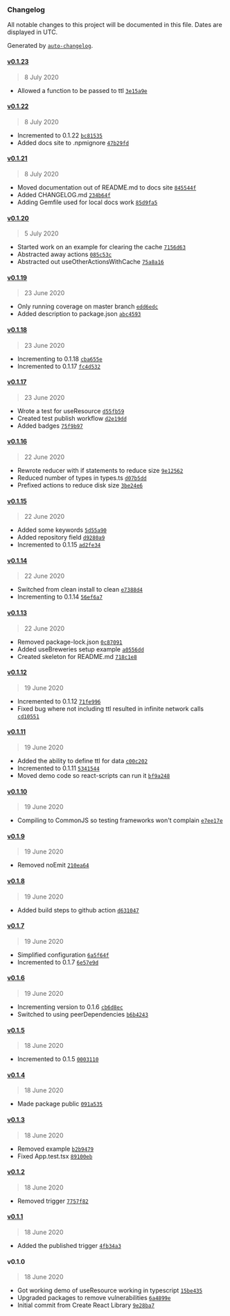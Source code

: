 ### Changelog

All notable changes to this project will be documented in this file. Dates are displayed in UTC.

Generated by [`auto-changelog`](https://github.com/CookPete/auto-changelog).

#### [v0.1.23](https://github.com/alexjamesmalcolm/use-resource/compare/v0.1.22...v0.1.23)

> 8 July 2020

- Allowed a function to be passed to ttl [`3e15a9e`](https://github.com/alexjamesmalcolm/use-resource/commit/3e15a9ebed426a0e7d73fadc399cd5ab97988928)

#### [v0.1.22](https://github.com/alexjamesmalcolm/use-resource/compare/v0.1.21...v0.1.22)

> 8 July 2020

- Incremented to 0.1.22 [`bc81535`](https://github.com/alexjamesmalcolm/use-resource/commit/bc81535d7764b9d6967d3c0b7d7629ac63439f40)
- Added docs site to .npmignore [`47b29fd`](https://github.com/alexjamesmalcolm/use-resource/commit/47b29fd7afea066d9ba709475724011f9eb9954f)

#### [v0.1.21](https://github.com/alexjamesmalcolm/use-resource/compare/v0.1.20...v0.1.21)

> 8 July 2020

- Moved documentation out of README.md to docs site [`845544f`](https://github.com/alexjamesmalcolm/use-resource/commit/845544f4d3e0c0ff52d8b0aff0e7cca29c4e2eb7)
- Added CHANGELOG.md [`234b64f`](https://github.com/alexjamesmalcolm/use-resource/commit/234b64f810bf35615f48209e6ee1ddf6dfb82886)
- Adding Gemfile used for local docs work [`85d9fa5`](https://github.com/alexjamesmalcolm/use-resource/commit/85d9fa5de96e74b567e6d71c18b80be4a51b55c3)

#### [v0.1.20](https://github.com/alexjamesmalcolm/use-resource/compare/v0.1.19...v0.1.20)

> 5 July 2020

- Started work on an example for clearing the cache [`7156d63`](https://github.com/alexjamesmalcolm/use-resource/commit/7156d6391d95361e36c5e7c430b3194d8ef5918a)
- Abstracted away actions [`085c53c`](https://github.com/alexjamesmalcolm/use-resource/commit/085c53cff50658cc8fa5695075f732c2ba65b9de)
- Abstracted out useOtherActionsWithCache [`75a8a16`](https://github.com/alexjamesmalcolm/use-resource/commit/75a8a16ac1c6c47b7a6a72e38356b6ca6f294ae9)

#### [v0.1.19](https://github.com/alexjamesmalcolm/use-resource/compare/v0.1.18...v0.1.19)

> 23 June 2020

- Only running coverage on master branch [`edd6edc`](https://github.com/alexjamesmalcolm/use-resource/commit/edd6edc77cc2938eb6700203718abd9c0cf0b9f6)
- Added description to package.json [`abc4593`](https://github.com/alexjamesmalcolm/use-resource/commit/abc4593adf562754c63ed4ea1bfdfcf191a86f46)

#### [v0.1.18](https://github.com/alexjamesmalcolm/use-resource/compare/v0.1.17...v0.1.18)

> 23 June 2020

- Incrementing to 0.1.18 [`cba655e`](https://github.com/alexjamesmalcolm/use-resource/commit/cba655e2f24a357a3c9dda19cd2037c6b93c65e2)
- Incremented to 0.1.17 [`fc4d532`](https://github.com/alexjamesmalcolm/use-resource/commit/fc4d532bdc1d2802bca48890f78f2f6165521595)

#### [v0.1.17](https://github.com/alexjamesmalcolm/use-resource/compare/v0.1.16...v0.1.17)

> 23 June 2020

- Wrote a test for useResource [`d55fb59`](https://github.com/alexjamesmalcolm/use-resource/commit/d55fb59d7dc8dfea3d6b96e7d8c7dd6bbe8940aa)
- Created test publish workflow [`d2e19dd`](https://github.com/alexjamesmalcolm/use-resource/commit/d2e19ddd0f2ae2ac400425d52443e32d981b4700)
- Added badges [`75f9b97`](https://github.com/alexjamesmalcolm/use-resource/commit/75f9b971ed3c147d92cf6beaf83a911ee582f876)

#### [v0.1.16](https://github.com/alexjamesmalcolm/use-resource/compare/v0.1.15...v0.1.16)

> 22 June 2020

- Rewrote reducer with if statements to reduce size [`9e12562`](https://github.com/alexjamesmalcolm/use-resource/commit/9e125629852a1afade7dd32386f7345052408f18)
- Reduced number of types in types.ts [`d07b5dd`](https://github.com/alexjamesmalcolm/use-resource/commit/d07b5dd6a86f1488370e909a56940fd6b57d0fdd)
- Prefixed actions to reduce disk size [`3be24e6`](https://github.com/alexjamesmalcolm/use-resource/commit/3be24e672c92ad1eb7432297835bc4eaddf70671)

#### [v0.1.15](https://github.com/alexjamesmalcolm/use-resource/compare/v0.1.14...v0.1.15)

> 22 June 2020

- Added some keywords [`5d55a90`](https://github.com/alexjamesmalcolm/use-resource/commit/5d55a90b2b0b27c0f83b7d03515c2e26874a6932)
- Added repository field [`d9280a9`](https://github.com/alexjamesmalcolm/use-resource/commit/d9280a9993a4fe9a694f560a3cf43530b27a6292)
- Incremented to 0.1.15 [`ad2fe34`](https://github.com/alexjamesmalcolm/use-resource/commit/ad2fe3490bba8e5d6484a7acc35f11d959532509)

#### [v0.1.14](https://github.com/alexjamesmalcolm/use-resource/compare/v0.1.13...v0.1.14)

> 22 June 2020

- Switched from clean install to clean [`e7388d4`](https://github.com/alexjamesmalcolm/use-resource/commit/e7388d457a564569ca65b47078ce92ef0f405e9b)
- Incrementing to 0.1.14 [`56ef6a7`](https://github.com/alexjamesmalcolm/use-resource/commit/56ef6a7768890976e9537fb124fc25d27b6b5d72)

#### [v0.1.13](https://github.com/alexjamesmalcolm/use-resource/compare/v0.1.12...v0.1.13)

> 22 June 2020

- Removed package-lock.json [`0c87091`](https://github.com/alexjamesmalcolm/use-resource/commit/0c87091879f39b5111f08c1b6206be35e20f73da)
- Added useBreweries setup example [`a0556dd`](https://github.com/alexjamesmalcolm/use-resource/commit/a0556dd488f07c4f7dd599ef97324db051527ee6)
- Created skeleton for README.md [`718c1e8`](https://github.com/alexjamesmalcolm/use-resource/commit/718c1e8208103cdb53ddd383863eb8ee5dd1c56f)

#### [v0.1.12](https://github.com/alexjamesmalcolm/use-resource/compare/v0.1.11...v0.1.12)

> 19 June 2020

- Incremented to 0.1.12 [`71fe996`](https://github.com/alexjamesmalcolm/use-resource/commit/71fe9965613129cd34cfe85ccc2bede4b596e4f7)
- Fixed bug where not including ttl resulted in infinite network calls [`cd10551`](https://github.com/alexjamesmalcolm/use-resource/commit/cd10551557937ddfe0e7ef7654edec503b59da07)

#### [v0.1.11](https://github.com/alexjamesmalcolm/use-resource/compare/v0.1.10...v0.1.11)

> 19 June 2020

- Added the ability to define ttl for data [`c00c202`](https://github.com/alexjamesmalcolm/use-resource/commit/c00c202c3aaaee0f597f3d6ac0573ac887517ad3)
- Incremented to 0.1.11 [`5341544`](https://github.com/alexjamesmalcolm/use-resource/commit/53415440abc62c3cc7c90d17c58b1d59b8646a63)
- Moved demo code so react-scripts can run it [`bf9a248`](https://github.com/alexjamesmalcolm/use-resource/commit/bf9a248adad0a7d83845f58313b654e75080d315)

#### [v0.1.10](https://github.com/alexjamesmalcolm/use-resource/compare/v0.1.9...v0.1.10)

> 19 June 2020

- Compiling to CommonJS so testing frameworks won't complain [`e7ee17e`](https://github.com/alexjamesmalcolm/use-resource/commit/e7ee17eb8946997c6cfc07656dae5eff754dc790)

#### [v0.1.9](https://github.com/alexjamesmalcolm/use-resource/compare/v0.1.8...v0.1.9)

> 19 June 2020

- Removed noEmit [`210ea64`](https://github.com/alexjamesmalcolm/use-resource/commit/210ea64730fbc452d30c749db150244ec4aabcfc)

#### [v0.1.8](https://github.com/alexjamesmalcolm/use-resource/compare/v0.1.7...v0.1.8)

> 19 June 2020

- Added build steps to github action [`d631047`](https://github.com/alexjamesmalcolm/use-resource/commit/d631047245fda395efbdff55dc672af4c87ae220)

#### [v0.1.7](https://github.com/alexjamesmalcolm/use-resource/compare/v0.1.6...v0.1.7)

> 19 June 2020

- Simplified configuration [`6a5f64f`](https://github.com/alexjamesmalcolm/use-resource/commit/6a5f64f01b527c2e16aa643822de8134c5fed437)
- Incremented to 0.1.7 [`6e57e9d`](https://github.com/alexjamesmalcolm/use-resource/commit/6e57e9d21cae79bf1c8297f8f5bc0a12c7cecd58)

#### [v0.1.6](https://github.com/alexjamesmalcolm/use-resource/compare/v0.1.5...v0.1.6)

> 19 June 2020

- Incrementing version to 0.1.6 [`cb6d8ec`](https://github.com/alexjamesmalcolm/use-resource/commit/cb6d8ec29238597251cf3d96fcb4775d44666fec)
- Switched to using peerDependencies [`b6b4243`](https://github.com/alexjamesmalcolm/use-resource/commit/b6b4243ef3407fa00fb6ed1b9094b385e10f0267)

#### [v0.1.5](https://github.com/alexjamesmalcolm/use-resource/compare/v0.1.4...v0.1.5)

> 18 June 2020

- Incremented to 0.1.5 [`0003110`](https://github.com/alexjamesmalcolm/use-resource/commit/0003110a01b6769b066fc833ca71247c91f36cda)

#### [v0.1.4](https://github.com/alexjamesmalcolm/use-resource/compare/v0.1.3...v0.1.4)

> 18 June 2020

- Made package public [`091a535`](https://github.com/alexjamesmalcolm/use-resource/commit/091a535e1e26f590d44edcb25525ce101c2f4d5a)

#### [v0.1.3](https://github.com/alexjamesmalcolm/use-resource/compare/v0.1.2...v0.1.3)

> 18 June 2020

- Removed example [`b2b9479`](https://github.com/alexjamesmalcolm/use-resource/commit/b2b9479fe34cdfd923a8c13f39c1c3a18f7ab068)
- Fixed App.test.tsx [`89100eb`](https://github.com/alexjamesmalcolm/use-resource/commit/89100eb1826005b27a1843ae7e0875bf1dc6c93a)

#### [v0.1.2](https://github.com/alexjamesmalcolm/use-resource/compare/v0.1.1...v0.1.2)

> 18 June 2020

- Removed trigger [`7757f82`](https://github.com/alexjamesmalcolm/use-resource/commit/7757f8256519010de6264ad572cfdc96031f9c88)

#### [v0.1.1](https://github.com/alexjamesmalcolm/use-resource/compare/v0.1.0...v0.1.1)

> 18 June 2020

- Added the published trigger [`4fb34a3`](https://github.com/alexjamesmalcolm/use-resource/commit/4fb34a39a1ef00bdcb8e072c26b01a7d84b04e03)

#### v0.1.0

> 18 June 2020

- Got working demo of useResource working in typescript [`15be435`](https://github.com/alexjamesmalcolm/use-resource/commit/15be43586f7d7943027822c5db51ff07331d5366)
- Upgraded packages to remove vulnerabilities [`6a4899e`](https://github.com/alexjamesmalcolm/use-resource/commit/6a4899ea08f0aebc32bdc40958d82ba5ed1e4484)
- Initial commit from Create React Library [`9e28ba7`](https://github.com/alexjamesmalcolm/use-resource/commit/9e28ba7d876ff34f6006ddfc1a1005568ca8bb47)
